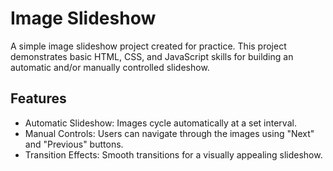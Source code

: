 # Image Slideshow
A simple image slideshow project created for practice. This project demonstrates basic HTML, CSS, and JavaScript skills for building an automatic and/or manually controlled slideshow.

## Features
- Automatic Slideshow: Images cycle automatically at a set interval.
- Manual Controls: Users can navigate through the images using "Next" and "Previous" buttons.
- Transition Effects: Smooth transitions for a visually appealing slideshow.